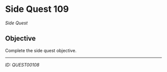 # Side Quest 109

*Side Quest*

## Objective
Complete the side quest objective.

---
*ID: QUEST00108*
